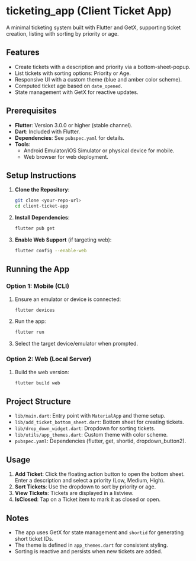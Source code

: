 # ticketing_app (Client Ticket App)

A minimal ticketing system built with Flutter and GetX, supporting ticket creation, listing with sorting by priority or age.

## Features
- Create tickets with a description and priority via a bottom-sheet-popup.
- List tickets with sorting options: Priority or Age.
- Responsive UI with a custom theme (blue and amber color scheme).
- Computed ticket age based on `date_opened`.
- State management with GetX for reactive updates.

## Prerequisites
- **Flutter**: Version 3.0.0 or higher (stable channel).
- **Dart**: Included with Flutter.
- **Dependencies**: See `pubspec.yaml` for details.
- **Tools**: 
  - Android Emulator/iOS Simulator or physical device for mobile.
  - Web browser for web deployment.

## Setup Instructions
1. **Clone the Repository**:
   ```bash
   git clone <your-repo-url>
   cd client-ticket-app
   ```

2. **Install Dependencies**:
   ```bash
   flutter pub get
   ```

3. **Enable Web Support** (if targeting web):
   ```bash
   flutter config --enable-web
   ```

## Running the App
### Option 1: Mobile (CLI)
1. Ensure an emulator or device is connected:
   ```bash
   flutter devices
   ```
2. Run the app:
   ```bash
   flutter run
   ```
3. Select the target device/emulator when prompted.

### Option 2: Web (Local Server)
1. Build the web version:
   ```bash
   flutter build web
   ```

## Project Structure
- `lib/main.dart`: Entry point with `MaterialApp` and theme setup.
- `lib/add_ticket_bottom_sheet.dart`: Bottom sheet for creating tickets.
- `lib/drop_down_widget.dart`: Dropdown for sorting tickets.
- `lib/utils/app_themes.dart`: Custom theme with color scheme.
- `pubspec.yaml`: Dependencies (flutter, get, shortid, dropdown_button2).

## Usage
1. **Add Ticket**: Click the floating action button to open the bottom sheet. Enter a description and select a priority (Low, Medium, High).
2. **Sort Tickets**: Use the dropdown to sort by priority or age.
3. **View Tickets**: Tickets are displayed in a listview.
3. **IsClosed**: Tap on a Ticket item to mark it as closed or open.

## Notes
- The app uses GetX for state management and `shortid` for generating short ticket IDs.
- The theme is defined in `app_themes.dart` for consistent styling.
- Sorting is reactive and persists when new tickets are added.